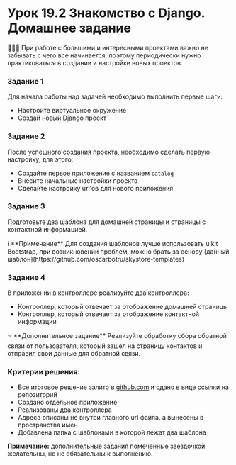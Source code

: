 # Урок 19.2 Знакомство с Django. Домашнее задание

<aside>
👨🏻‍💻 При работе с большими и интересными проектами важно не забывать с чего все начинается, поэтому периодически нужно практиковаться в создании и настройке новых проектов.

</aside>

### Задание 1

Для начала работы над задачей необходимо выполнить первые шаги:

- Настройте виртуальное окружение
- Создай новый Django проект

### Задание 2

После успешного создания проекта, необходимо сделать первую настройку, для этого:

- Создайте первое приложение с названием `catalog`
- Внесите начальные настройки проекта
- Сделайте настройку url’ов для нового приложения

### Задание 3

Подготовьте два шаблона для домашней страницы и страницы с контактной информацией. 

<aside>
ℹ️ **Примечание**
Для создания шаблонов лучше использовать uikit Bootstrap, при возникновении проблем, можно брать за основу [данный шаблон](https://github.com/oscarbotru/skystore-templates)

</aside>

### Задание 4

В приложении в контроллере реализуйте два контроллера:

- Контроллер, который отвечает за отображение домашней страницы
- Контроллер, который отвечает за отображение контактной информации

<aside>
⭐ **Дополнительное задание** 
Реализуйте обработку сбора обратной связи от пользователя, который зашел на страницу контактов и отправил свои данные для обратной связи.

</aside>

### Критерии решения:

- Все итоговое решение залито в [github.com](http://github.com) и сдано в виде ссылки на репозиторий
- Создано отдельное приложение
- Реализованы два контроллера
- Адреса описаны не внутри главного url файла, а вынесены в пространства имен
- Добавлена папка с шаблонами в которой лежат два шаблона

**Примечание:** дополнительные задания помеченные звездочкой желательны, но не обязательны к выполнению.